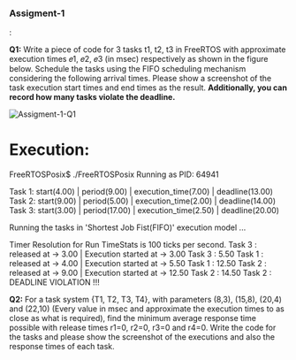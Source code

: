 
<h3>Assigment-1</h3>:


**Q1:** Write a piece of code for 3 tasks t1, t2, t3 in FreeRTOS with approximate execution times 𝑒1, 𝑒2, 𝑒3 (in msec) respectively as shown in the figure below. Schedule the tasks using the FIFO scheduling mechanism considering the following arrival times. Please show a screenshot of the task execution start times and end times as the result. **Additionally, you can record how many tasks violate the deadline.**

![Assigment-1-Q1](/Users/adisarip/Mtech/RTS/images/q1.jpeg)

Execution:
==========
FreeRTOSPosix$ ./FreeRTOSPosix
Running as PID: 64941

Task 1: start(4.00) | period(9.00)  | execution_time(7.00) | deadline(13.00)
Task 2: start(9.00) | period(5.00)  | execution_time(2.00) | deadline(14.00)
Task 3: start(3.00) | period(17.00) | execution_time(2.50) | deadline(20.00)

Running the tasks in 'Shortest Job Fist(FIFO)' execution model ...

Timer Resolution for Run TimeStats is 100 ticks per second.
Task 3 : released at -> 3.00 | Execution started at -> 3.00
Task 3 : 5.50
Task 1 : released at -> 4.00 | Execution started at -> 5.50
Task 1 : 12.50
Task 2 : released at -> 9.00 | Execution started at -> 12.50
Task 2 : 14.50
Task 2 : DEADLINE VIOLATION !!!


**Q2:** For a task system {T1, T2, T3, T4}, with parameters (8,3), (15,8), (20,4) and (22,10) (Every value in msec and approximate the execution times to as close as what is required), find the minimum average response time possible with release times r1=0, r2=0, r3=0 and r4=0. Write the code for the tasks and please show the screenshot of the executions and also the response times of each task.
